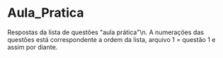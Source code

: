 # Aula_Pratica
Respostas da lista de questões "aula prática"\n.
A numerações das questões está correspondente a ordem da lista, arquivo 1 = questão 1 e assim por diante.
